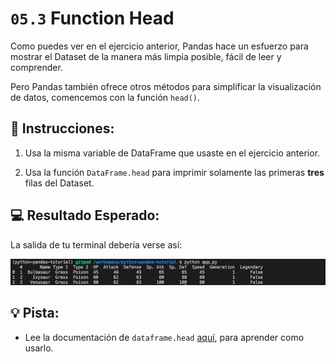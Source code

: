 # `05.3` Function Head 

Como puedes ver en el ejercicio anterior, Pandas hace un esfuerzo para mostrar el Dataset de la manera más limpia posible, fácil de leer y comprender.

Pero Pandas también ofrece otros métodos para simplificar la visualización de datos, comencemos con la función `head()`.

## 📝 Instrucciones:

1. Usa la misma variable de DataFrame que usaste en el ejercicio anterior.

2. Usa la función `DataFrame.head` para imprimir solamente las primeras **tres** filas del Dataset.

## 💻 Resultado Esperado:

La salida de tu terminal debería verse así:

![Resultado esperado](../../assets/dataframe-head.png)

## 💡 Pista: 

+ Lee la documentación de `dataframe.head` [aquí](https://pandas.pydata.org/docs/reference/api/pandas.DataFrame.head.html#pandas-dataframe-head), para aprender como usarlo.
